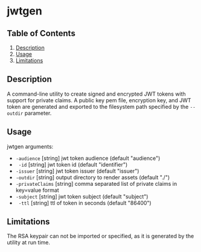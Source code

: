 # jwtgen

## Table of Contents

1. [Description](#description)
1. [Usage](#usage)
1. [Limitations](#limitations)

## Description

A command-line utility to create signed and encrypted JWT tokens with support for private claims. A public key pem file, encryption key, and JWT token
are generated and exported to the filesystem path specified by the `--outdir` parameter.

## Usage

jwtgen arguments:
*  `-audience` \[string\]
    	jwt token audience (default "audience")
* ` -id` \[string\]
    	jwt token id (default "identifier")
*  `-issuer` \[string\]
    	jwt token issuer (default "issuer")
*  `-outdir` \[string\]
    	output directory to render assets (default "./")
*  `-privateClaims` \[string\]
    	comma separated list of private claims in key=value format
* `-subject` \[string\]
    	jwt token subject (default "subject")
* ` -ttl` \[string\]
    	ttl of token in seconds (default "86400")

## Limitations

The RSA keypair can not be imported or specified, as it is generated by the utility at run time.